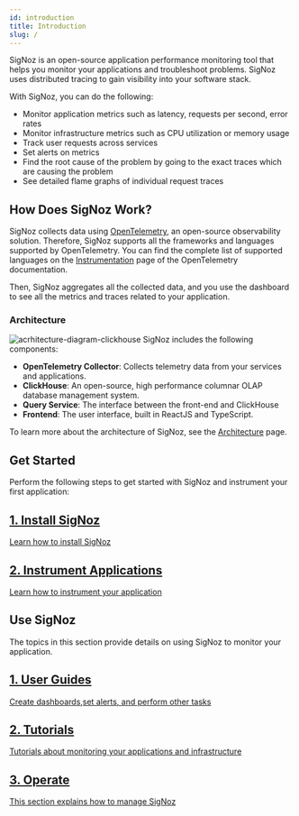 ```yaml
---
id: introduction
title: Introduction
slug: /
---
```



SigNoz is an open-source application performance monitoring tool that helps you monitor your applications and troubleshoot problems. SigNoz uses distributed tracing to gain visibility into your software stack.

With SigNoz, you can do the following:

- Monitor application metrics such as latency, requests per second, error rates
- Monitor infrastructure metrics such as CPU utilization or memory usage
- Track user requests across services
- Set alerts on metrics
- Find the root cause of the problem by going to the exact traces which are causing the problem
- See detailed flame graphs of individual request traces


## How Does SigNoz Work?

<!-- Is this accurate? Do we want to add more details? -->

SigNoz collects data using [OpenTelemetry](https://opentelemetry.io/), an open-source observability solution. Therefore, SigNoz supports all the frameworks and languages supported by OpenTelemetry. You can find the complete list of supported languages on the [Instrumentation](https://opentelemetry.io/docs/instrumentation/) page of the OpenTelemetry documentation.

Then, SigNoz aggregates all the collected data, and you use the dashboard to see all the metrics and traces related to your application.

### Architecture

![acrhitecture-diagram-clickhouse](../static/img/architecture-signoz-clickhouse.svg)
SigNoz includes the following components:
- **OpenTelemetry Collector**: Collects telemetry data from your services and applications.
- **ClickHouse**: An open-source, high performance columnar OLAP database management system. 
- **Query Service**: The interface between the front-end and ClickHouse
- **Frontend**: The user interface, built in ReactJS and TypeScript.

To learn more about the architecture of SigNoz, see the [Architecture](/docs/architecture) page.

## Get Started

Perform the following steps to get started with SigNoz and instrument your first application:

<div class="row">
  <article class="col col--6">
    <a class="card margin-bottom--lg padding--lg cardContainer_node_modules-@docusaurus-theme-classic-lib-next-theme-DocCard-styles-module cardContainerLink_node_modules-@docusaurus-theme-classic-lib-next-theme-DocCard-styles-module" href="/docs/install/">
      <h2 class="text--truncate cardTitle_node_modules-@docusaurus-theme-classic-lib-next-theme-DocCard-styles-module" title="1. Install SigNoz">1. Install SigNoz</h2>
      <div class="text--truncate cardDescription_node_modules-@docusaurus-theme-classic-lib-next-theme-DocCard-styles-module" title="Learn how to install SigNoz ">Learn how to install SigNoz</div>
    </a>
  </article>
  <article class="col col--6">
    <a class="card margin-bottom--lg padding--lg cardContainer_node_modules-@docusaurus-theme-classic-lib-next-theme-DocCard-styles-module cardContainerLink_node_modules-@docusaurus-theme-classic-lib-next-theme-DocCard-styles-module" href="/docs/instrumentation/overview/">
      <h2 class="text--truncate cardTitle_node_modules-@docusaurus-theme-classic-lib-next-theme-DocCard-styles-module" title="2. Instrument Applications">2. Instrument Applications</h2>
      <div class="text--truncate cardDescription_node_modules-@docusaurus-theme-classic-lib-next-theme-DocCard-styles-module" title="Learn how to instrument your application">Learn how to instrument your application</div>
    </a>
  </article>
</div>

## Use SigNoz

The topics in this section provide details on using SigNoz to monitor your application.

<div class="row">
  <article class="col col--6">
    <a class="card margin-bottom--lg padding--lg cardContainer_node_modules-@docusaurus-theme-classic-lib-next-theme-DocCard-styles-module cardContainerLink_node_modules-@docusaurus-theme-classic-lib-next-theme-DocCard-styles-module" href="/docs/userguide/overview/">
      <h2 class="text--truncate cardTitle_node_modules-@docusaurus-theme-classic-lib-next-theme-DocCard-styles-module" title="1. User Guides">1. User Guides</h2>
      <div class="text--truncate cardDescription_node_modules-@docusaurus-theme-classic-lib-next-theme-DocCard-styles-module" title="Create dashboards, set alerts, and perform other tasks">Create dashboards,set alerts, and perform other tasks</div>
    </a>
  </article>
  <article class="col col--6">
    <a class="card margin-bottom--lg padding--lg cardContainer_node_modules-@docusaurus-theme-classic-lib-next-theme-DocCard-styles-module cardContainerLink_node_modules-@docusaurus-theme-classic-lib-next-theme-DocCard-styles-module" href="/docs/tutorials">
      <h2 class="text--truncate cardTitle_node_modules-@docusaurus-theme-classic-lib-next-theme-DocCard-styles-module" title="2. Tutorials">2. Tutorials</h2>
      <div class="text--truncate cardDescription_node_modules-@docusaurus-theme-classic-lib-next-theme-DocCard-styles-module" title="Tutorials about monitoring your applications and infrastructure<">Tutorials about monitoring your applications and infrastructure</div>
    </a>
  </article>
  <article class="col col--6">
    <a class="card margin-bottom--lg padding--lg cardContainer_node_modules-@docusaurus-theme-classic-lib-next-theme-DocCard-styles-module cardContainerLink_node_modules-@docusaurus-theme-classic-lib-next-theme-DocCard-styles-module" href="/docs/operate">
      <h2 class="text--truncate cardTitle_node_modules-@docusaurus-theme-classic-lib-next-theme-DocCard-styles-module" title="3. Operate">3. Operate</h2>
      <div class="text--truncate cardDescription_node_modules-@docusaurus-theme-classic-lib-next-theme-DocCard-styles-module" title="This section explains how to manage SigNoz">This section explains how to manage SigNoz</div>
    </a>
  </article>

</div>

